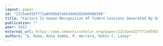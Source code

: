 ```yaml
---
layout: paper
id: "22c5aed32f771a0595b8febb36b020260498b598"
title: "Factors In Human Recognition Of Timbre Lexicons Generated By Data Clustering"
publication: ""
year: 2012
external_url: https://www.semanticscholar.org/paper/22c5aed32f771a0595b8febb36b020260498b598
authors: "G. Roma, Anna Xambó, P. Herrera, Robin C. Laney"
---
```

